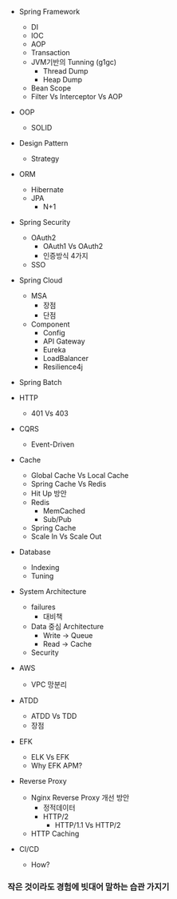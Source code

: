 - Spring Framework
  - DI
  - IOC
  - AOP
  - Transaction
  - JVM기반의 Tunning (g1gc)
    - Thread Dump
    - Heap Dump
  - Bean Scope
  - Filter Vs Interceptor Vs AOP
  
- OOP
  - SOLID

- Design Pattern
  - Strategy

- ORM
  - Hibernate
  - JPA
    - N+1

- Spring Security
  - OAuth2
    - OAuth1 Vs OAuth2
    - 인증방식 4가지
  - SSO

- Spring Cloud
  - MSA
    - 장점
    - 단점
  - Component
    - Config
    - API Gateway
    - Eureka
    - LoadBalancer
    - Resilience4j
  
- Spring Batch

- HTTP
  - 401 Vs 403

- CQRS
  - Event-Driven

- Cache
  - Global Cache Vs Local Cache
  - Spring Cache Vs Redis
  - Hit Up 방안
  - Redis
    - MemCached
    - Sub/Pub
  - Spring Cache
  - Scale In Vs Scale Out

- Database
  - Indexing
  - Tuning

- System Architecture
  - failures
    - 대비책
  - Data 중심 Architecture
    - Write -> Queue
    - Read -> Cache
  - Security

- AWS
  - VPC 망분리

- ATDD
  - ATDD Vs TDD
  - 장점

- EFK
  - ELK Vs EFK
  - Why EFK APM?

- Reverse Proxy
  - Nginx Reverse Proxy 개선 방안
    - 정적데이터
    - HTTP/2
      - HTTP/1.1 Vs HTTP/2
  - HTTP Caching

- CI/CD
  - How?

### 작은 것이라도 경험에 빗대어 말하는 습관 가지기